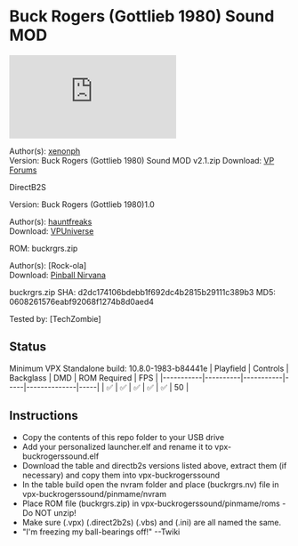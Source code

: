 # Buck Rogers (Gottlieb 1980) Sound MOD

![Table Preview](https://www.vpforums.org/index.php?app=downloads&module=display&section=screenshot&record=107823&id=13137&full=1)

Author(s): [xenonph](https://www.vpforums.org/index.php?showuser=14100)  
Version: Buck Rogers (Gottlieb 1980) Sound MOD v2.1.zip
Download:  [VP Forums](https://www.vpforums.org/index.php?app=downloads&showfile=13137)

DirectB2S

Version: Buck Rogers (Gottlieb 1980)1.0

Author(s): [hauntfreaks ](https://vpuniverse.com/profile/5216-hauntfreaks/)  
Download:  [VPUniverse](https://vpuniverse.com/files/file/14150-buck-rogers-gottlieb-1980-b2s/)

ROM:
buckrgrs.zip

Author(s): [Rock-ola]  
Download:  [Pinball Nirvana](https://pinballnirvana.com/forums/resources/buckrgrs.1639/)

buckrgrs.zip
SHA: d2dc174106bdebb1f692dc4b2815b29111c389b3
MD5: 0608261576eabf92068f1274b8d0aed4

Tested by:
[TechZombie]

## Status 

Minimum VPX Standalone build: 10.8.0-1983-b84441e
| Playfield | Controls | Backglass | DMD | ROM Required | FPS | 
|-----------|----------|-----------|-----|--------------|-----|
| :white_check_mark: | :white_check_mark: | :white_check_mark: | :white_check_mark: | :white_check_mark: | 50 |

## Instructions

- Copy the contents of this repo folder to your USB drive
- Add your personalized launcher.elf and rename it to vpx-buckrogerssound.elf
- Download the table and directb2s versions listed above, extract them (if necessary) and copy them into vpx-buckrogerssound
- In the table build open the nvram folder and place (buckrgrs.nv) file in vpx-buckrogerssound/pinmame/nvram
- Place ROM file (buckrgrs.zip) in vpx-buckrogerssound/pinmame/roms - Do NOT unzip!
- Make sure (.vpx) (.direct2b2s) (.vbs) and (.ini) are all named the same. 
- "I'm freezing my ball-bearings off!" --Twiki

